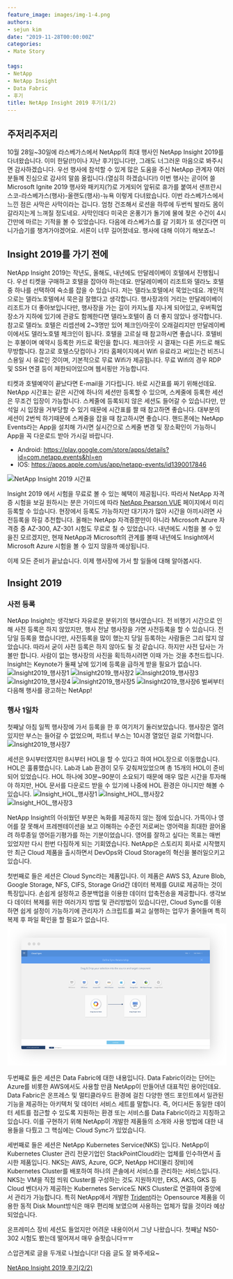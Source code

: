 ```yaml
---
feature_image: images/img-1-4.png
authors:
- sejun kim
date: "2019-11-28T00:00:00Z"
categories:
- Mate Story

tags:
- NetApp
- NetApp Insight
- Data Fabric
- 후기
title: NetApp Insight 2019 후기(1/2)
---
```


## 주저리주저리
10월 28일~30일에 라스베가스에서 NetApp의 최대 행사인 NetApp Insight 2019를 다녀왔습니다. 이미 한달(!!)이나 지난 후기입니다만, 그래도 너그러운 마음으로 봐주시면 감사하겠습니다. 우선 행사에 참석할 수 있게 많은 도움을 주신 NetApp 관계자 여러분들께 진심으로 감사의 말씀 올립니다.(열심히 하겠습니다!) 이번 행사는 곧이어 쓸 Microsoft Ignite 2019 행사와 패키지(?)로 가게되어 앞뒤로 휴가를 붙여서 샌프란시스코-라스베가스(행사)-올랜도(행사)-뉴욕 이렇게 다녀왔습니다. 이번 라스베가스에서 느낀 점은 사막은 사막이라는 겁니다. 엄청 건조해서 로션을 하루에 두번씩 발라도 몸이 갈라지는게 느껴질 정도네요. 사막인데다 미국은 온풍기가 돌기에 물에 젖은 수건이 4시간만에 마르는 기적을 볼 수 있었습니다. 다음에 라스베가스를 갈 기회가 또 생긴다면 미니가습기를 챙겨가야겠어요. 서론이 너무 길어졌네요. 행사에 대해 이야기 해보죠~!

## Insight 2019를 가기 전에
NetApp Insight 2019는 작년도, 올해도, 내년에도 만달레이베이 호텔에서 진행됩니다. 우선 티켓을 구매하고 호텔을 잡아야 하는데요. 만달레이베이 리조트와 델라노 호텔 중 하나를 선택하여 숙소를 잡을 수 있습니다. 저는 델라노호텔에서 묵었는데요. 개인적으로는 델라노호텔에서 묵은걸 잘했다고 생각합니다. 행사장과의 거리는 만달레이베이 리조트가 더 좋아보입니다만, 행사장을 가는 길이 카지노를 지나게 되어있고, 우버픽업장소가 지하에 있기에 관광도 함께한다면 델라노호텔이 좀 더 좋지 않았나 생각합니다. 참고로 델라노 호텔은 리셉션에 2~3명만 있어 체크인/아웃이 오래걸리지만 만달레이베이에서도 델라노호텔 체크인이 됩니다. 호텔을 고르실 때 참고하시면 좋습니다. 호텔비는 후불이며 예약시 등록한 카드로 확인을 합니다. 체크아웃 시 결재는 다른 카드로 해도 무방합니다. 참고로 호텔스닷컴이나 기타 홈페이지에서 Wifi 유료라고 써있는건 비즈니스용일 시 유료인 것이며, 기본적으로 무료 Wifi가 제공됩니다. 무료 Wifi의 경우 RDP 및 SSH 연결 등이 제한되어있으며 웹서핑만 가능합니다.

티켓과 호텔예약이 끝났다면 E-mail을 기다립니다. 바로 시간표를 짜기 위해선데요. NetApp 시간표는 같은 시간에 하나의 세션만 등록할 수 있으며, 스케줄에 등록한 세션은 무조건 입장이 가능합니다. 스케줄에 등록되지 않은 세션도 들어갈 수 있습니다만, 만석일 시 입장을 거부당할 수 있기 때문에 시간표를 짤 때 참고하면 좋습니다. 대부분의 세션이 2번씩 하기때문에 스케줄을 잡을 때 참고하시면 좋습니다. 핸드폰에는 NetApp Events라는 App을 설치해 가시면 실시간으로 스케줄 변경 및 장소확인이 가능하니 App을 꼭 다운로드 받아 가시길 바랍니다.

- Android: https://play.google.com/store/apps/details?id=com.netapp.events&hl=en
- IOS: https://apps.apple.com/us/app/netapp-events/id1390017846

![NetApp Insight 2019 시간표](images/netapp_insight_schedule_web.png)

Insight 2019 에서 시험을 무료로 볼 수 있는 혜택이 제공됩니다. 따라서 NetApp 자격증 시험을 보길 원하시는 분은 가이드에 따라 [NetApp Pearson VUE](https://home.pearsonvue.com/netapp) 페이지에서 미리 등록할 수 있습니다. 현장에서 등록도 가능하지만 대기자가 많아 시간을 아끼시려면 사전등록을 하길 추천합니다. 올해는 NetApp 자격증뿐만이 아니라 Microsoft Azure 자격증 중 AZ-300, AZ-301 시험도 무료로 칠 수 있었습니다. 내년에도 시험을 볼 수 있을진 모르겠지만, 현재 NetApp과 Microsoft의 관계를 볼때 내년에도 Insight에서 Microsoft Azure 시험을 볼 수 있지 않을까 예상됩니다.

이제 모든 준비가 끝났습니다. 이제 행사장에 가서 할 일들에 대해 알아봅시다.

## Insight 2019 

### 사전 등록
NetApp Insight는 생각보다 자유로운 분위기의 행사였습니다. 전 비행기 시간으로 인해 사전 등록은 하지 않았지만, 행사 전날 행사장을 가면 사전등록을 할 수 있습니다. 전 당일 등록을 했습니다만, 사전등록을 많이 했는지 당일 등록하는 사람들은 그리 많지 않았습니다. 따라서 굳이 사전 등록은 하지 않아도 될 것 같습니다. 하지만 사전 답사는 가볼만 합니다. 사람이 없는 행사장의 사진을 획득하시려면 이때 가는 것을 추천드립니다. Insight는 Keynote가 둘째 날에 있기에 등록을 급하게 받을 필요가 없습니다.
![Insight2019_행사장1](images/Insight01_web.jpg)
![Insight2019_행사장2](images/Insight02_web.jpg)
![Insight2019_행사장3](images/Insight03_web.jpg)
![Insight2019_행사장4](images/Insight04_web.jpg)
![Insight2019_행사장5](images/Insight05_web.jpg)
![Insight2019_행사장6](images/Insight06_web.jpg)
벌써부터 다음해 행사를 광고하는 NetApp!

### 행사 1일차
첫째날 아침 일찍 행사장에 가서 등록을 한 후 여기저기 둘러보았습니다. 행사장은 열려있지만 부스는 들어갈 수 없었으며, 파트너 부스는 10시경 열었던 걸로 기억합니다. 
![Insight2019_행사장7](images/Insight07_web.jpg)

세션은 9시부터였지만 8시부터 HOL을 할 수 있다고 하여 HOL장으로 이동했습니다. HOL은 훌륭했습니다. Lab과 Lab 환경이 모두 갖춰져있었으며 총 15개의 HOL이 준비되어 있었습니다. HOL 하나에 30분~90분이 소요되기 때문에 매우 많은 시간을 투자해야 하지만, HOL 문서를 다운로드 받을 수 있기에 나중에 HOL 환경은 아니지만 해볼 수 있습니다.
![Insight_HOL_행사장1](images/Insight_hol_01_web.jpg)
![Insight_HOL_행사장2](images/Insight_hol_02_web.jpg)
![Insight_HOL_행사장3](images/Insight_hol_03_web.jpg)

NetApp Insight의 아쉬웠던 부분은 녹화를 제공하지 않는 점에 있습니다. 가뜩이나 영어를 잘 못해서 프레젠테이션을 보고 이해하는 수준인 저로써는 영어력을 최대한 끌어올려 하루종일 영어듣기평가를 하는 기분이었습니다. 영어를 잘하고 싶다는 목표는 매번 있었지만 다시 한번 다짐하게 되는 기회였습니다. NetApp은 스토리지 회사로 시작했지만 최근 Cloud 제품을 출시하면서 DevOps와 Cloud Storage의 혁신을 불러일으키고 있습니다.

첫번째로 들은 세션은 Cloud Sync라는 제품입니다. 이 제품은 AWS S3, Azure Blob, Google Storage, NFS, CIFS, Storage Grid간 데이터 복제를 GUI로 제공하는 것이 특징입니다. 손쉽게 설정하고 증분백업을 이용한 데이터 압축전송을 제공합니다. 생각보다 데이터 복제를 위한 여러가지 방법 및 관리방법이 있습니다만, Cloud Sync를 이용하면 쉽게 설정이 가능하기에 관리자가 스크립트를 짜고 실행하는 업무가 줄어들며 특히 복제 후 파일 확인을 할 필요가 없습니다.
![CloudSync](images/img-1-4.png?width=732&height=474&name=img-1-4.png)

두번째로 들은 세션은 Data Fabric에 대한 내용입니다. Data Fabric이라는 단어는 Azure를 비롯한 AWS에서도 사용할 만큼 NetApp이 만들어낸 대표적인 용어인데요. Data Fabric은 온프레스 및 멀티클라우드 환경에 걸친 다양한 엔드 포인트에서 일관된 기능을 제공하는 아키텍처 및 데이터 서비스 세트를 말합니다. 즉, 어디서든 동일한 데이터 세트를 접근할 수 있도록 지원하는 환경 또는 서비스를 Data Fabric이라고 지칭하고 있습니다. 이를 구현하기 위해 NetApp이 개발한 제품들의 소개와 사용 방법에 대한 내용들을 다뤘고 그 핵심에는 Cloud Sync가 있었습니다.

세번째로 들은 세션은 NetApp Kubernetes Service(NKS) 입니다. NetApp이 Kubernetes Cluster 관리 전문기업인 StackPointCloud라는 업체를 인수하면서 출시한 제품입니다. NKS는 AWS, Azure, GCP, NetApp HCI(물리 장비)에 Kubernetes Cluster를 배포하여 하나의 콘솔에서 서비스를 관리하는 서비스입니다. NKS는 VM을 직접 띄워 Cluster를 구성하는 것도 지원하지만, EKS, AKS, GKS 등 Cloud 벤더사가 제공하는 Kubernetes Service도 NKS Cluster로 연결하여 중앙에서 관리가 가능합니다. 특히 NetApp에서 개발한 [Trident](https://github.com/NetApp/trident)라는 Opensource 제품을 이용한 동적 Disk Mount방식은 매우 편리해 보였으며 사용하는 업체가 많을 것이라 예상되었습니다.

온프레미스 장비 세션도 들었지만 어려운 내용이어서 그냥 나왔습니다. 첫째날 NS0-302 시험도 봤는데 떨어져서 매우 슬펏습니다ㅠㅠ

스압관계로 글을 두개로 나눴습니다!
다음 글도 잘 봐주세요~

[NetApp Insight 2019 후기(2/2)](https://tech.cloudmt.co.kr/2019/11/28/Insight2019_2/)